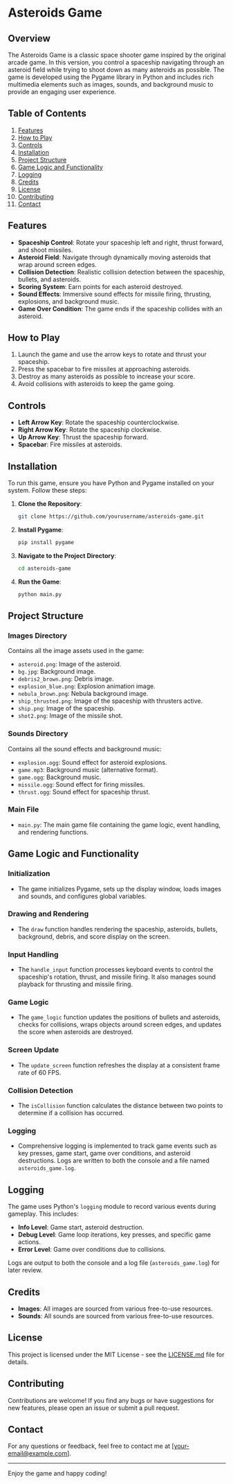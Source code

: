 # Asteroids Game

## Overview
The Asteroids Game is a classic space shooter game inspired by the original arcade game. In this version, you control a spaceship navigating through an asteroid field while trying to shoot down as many asteroids as possible. The game is developed using the Pygame library in Python and includes rich multimedia elements such as images, sounds, and background music to provide an engaging user experience.

## Table of Contents
1. [Features](#features)
2. [How to Play](#how-to-play)
3. [Controls](#controls)
4. [Installation](#installation)
5. [Project Structure](#project-structure)
6. [Game Logic and Functionality](#game-logic-and-functionality)
7. [Logging](#logging)
8. [Credits](#credits)
9. [License](#license)
10. [Contributing](#contributing)
11. [Contact](#contact)

## Features
- **Spaceship Control**: Rotate your spaceship left and right, thrust forward, and shoot missiles.
- **Asteroid Field**: Navigate through dynamically moving asteroids that wrap around screen edges.
- **Collision Detection**: Realistic collision detection between the spaceship, bullets, and asteroids.
- **Scoring System**: Earn points for each asteroid destroyed.
- **Sound Effects**: Immersive sound effects for missile firing, thrusting, explosions, and background music.
- **Game Over Condition**: The game ends if the spaceship collides with an asteroid.

## How to Play
1. Launch the game and use the arrow keys to rotate and thrust your spaceship.
2. Press the spacebar to fire missiles at approaching asteroids.
3. Destroy as many asteroids as possible to increase your score.
4. Avoid collisions with asteroids to keep the game going.

## Controls
- **Left Arrow Key**: Rotate the spaceship counterclockwise.
- **Right Arrow Key**: Rotate the spaceship clockwise.
- **Up Arrow Key**: Thrust the spaceship forward.
- **Spacebar**: Fire missiles at asteroids.

## Installation
To run this game, ensure you have Python and Pygame installed on your system. Follow these steps:

1. **Clone the Repository**:
   ```bash
   git clone https://github.com/yourusername/asteroids-game.git
   ```

2. **Install Pygame**:
   ```bash
   pip install pygame
   ```

3. **Navigate to the Project Directory**:
   ```bash
   cd asteroids-game
   ```

4. **Run the Game**:
   ```bash
   python main.py
   ```

## Project Structure
### Images Directory
Contains all the image assets used in the game:
- `asteroid.png`: Image of the asteroid.
- `bg.jpg`: Background image.
- `debris2_brown.png`: Debris image.
- `explosion_blue.png`: Explosion animation image.
- `nebula_brown.png`: Nebula background image.
- `ship_thrusted.png`: Image of the spaceship with thrusters active.
- `ship.png`: Image of the spaceship.
- `shot2.png`: Image of the missile shot.

### Sounds Directory
Contains all the sound effects and background music:
- `explosion.ogg`: Sound effect for asteroid explosions.
- `game.mp3`: Background music (alternative format).
- `game.ogg`: Background music.
- `missile.ogg`: Sound effect for firing missiles.
- `thrust.ogg`: Sound effect for spaceship thrust.

### Main File
- `main.py`: The main game file containing the game logic, event handling, and rendering functions.

## Game Logic and Functionality
### Initialization
- The game initializes Pygame, sets up the display window, loads images and sounds, and configures global variables.
  
### Drawing and Rendering
- The `draw` function handles rendering the spaceship, asteroids, bullets, background, debris, and score display on the screen.

### Input Handling
- The `handle_input` function processes keyboard events to control the spaceship's rotation, thrust, and missile firing. It also manages sound playback for thrusting and missile firing.

### Game Logic
- The `game_logic` function updates the positions of bullets and asteroids, checks for collisions, wraps objects around screen edges, and updates the score when asteroids are destroyed.

### Screen Update
- The `update_screen` function refreshes the display at a consistent frame rate of 60 FPS.

### Collision Detection
- The `isCollision` function calculates the distance between two points to determine if a collision has occurred.

### Logging
- Comprehensive logging is implemented to track game events such as key presses, game start, game over conditions, and asteroid destructions. Logs are written to both the console and a file named `asteroids_game.log`.

## Logging
The game uses Python's `logging` module to record various events during gameplay. This includes:
- **Info Level**: Game start, asteroid destruction.
- **Debug Level**: Game loop iterations, key presses, and specific game actions.
- **Error Level**: Game over conditions due to collisions.

Logs are output to both the console and a log file (`asteroids_game.log`) for later review.

## Credits
- **Images**: All images are sourced from various free-to-use resources.
- **Sounds**: All sounds are sourced from various free-to-use resources.

## License
This project is licensed under the MIT License - see the [LICENSE.md](LICENSE.md) file for details.

## Contributing
Contributions are welcome! If you find any bugs or have suggestions for new features, please open an issue or submit a pull request.

## Contact
For any questions or feedback, feel free to contact me at [your-email@example.com].

---

Enjoy the game and happy coding!
